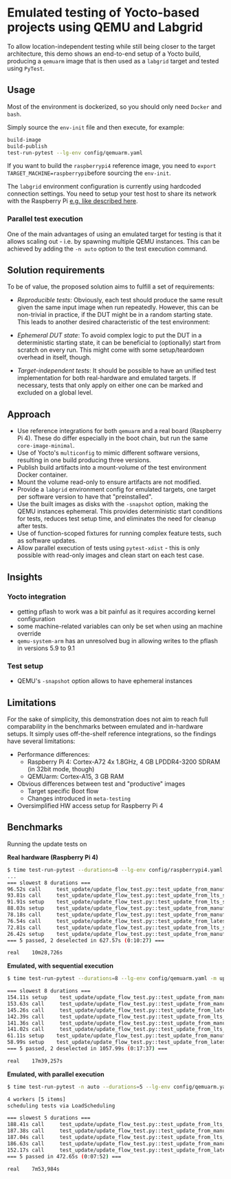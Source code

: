 # Emulated testing of Yocto-based projects using QEMU and Labgrid

To allow location-independent testing while still being closer to the target architecture,
this demo shows an end-to-end setup of a Yocto build, producing a `qemuarm` image that
is then used as a `labgrid` target and tested using `PyTest`.

## Usage

Most of the environment is dockerized, so you should only need `Docker` and `bash`.

Simply source the `env-init` file and then execute, for example:

```bash
build-image
build-publish
test-run-pytest --lg-env config/qemuarm.yaml
```

If you want to build the `raspberrypi4` reference image, you need to
`export TARGET_MACHINE=raspberrypi`before sourcing the `env-init`.

The `labgrid` environment configuration is currently using hardcoded connection
settings. You need to setup your test host to share its network with the Raspberry Pi
[e.g. like described here](https://askubuntu.com/questions/996963/connecting-pc-and-raspberrypi-using-lan-cable).

### Parallel test execution

One of the main advantages of using an emulated target for testing is that
it allows scaling out - i.e. by spawning multiple QEMU instances.
This can be achieved by adding the `-n auto` option to the test execution command.

## Solution requirements

To be of value, the proposed solution aims to fulfill a set of requirements:

- _Reproducible tests_: Obviously, each test should produce the same result given
  the same input image when run repeatedly. However, this can be non-trivial in
  practice, if the DUT might be in a random starting state. This leads to another
  desired characteristic of the test environment:

- _Ephemeral DUT state_: To avoid complex logic to put the DUT in a deterministic
  starting state, it can be beneficial to (optionally) start from scratch on every
  run. This might come with some setup/teardown overhead in itself, though.

- _Target-independent tests_: It should be possible to have an unified test implementation
  for both real-hardware and emulated targets. If necessary, tests that only apply on
  either one can be marked and excluded on a global level.

## Approach

- Use reference integrations for both `qemuarm` and a real board (Raspberry Pi 4). These do differ especially in the boot chain, but run the same `core-image-minimal`.
- Use of Yocto's `multiconfig` to mimic different software versions, resulting in one build producing three versions.
- Publish build artifacts into a mount-volume of the test environment Docker container.
- Mount the volume read-only to ensure artifacts are not modified.
- Provide a `labgrid` environment config for emulated targets, one target per software version to have that "preinstalled".
- Use the built images as disks with the `-snapshot` option, making the QEMU instances ephemeral. This provides deterministic start conditions for tests, reduces test setup time, and eliminates the need for cleanup after tests.
- Use of function-scoped fixtures for running complex feature tests, such as software updates.
- Allow parallel execution of tests using `pytest-xdist` - this is only possible with read-only images and clean start on each test case.

## Insights

### Yocto integration

- getting pflash to work was a bit painful as it requires according kernel configuration
- some machine-related variables can only be set when using an machine override
- `qemu-system-arm` has an unresolved bug in allowing writes to the pflash in versions 5.9 to 9.1

### Test setup

- QEMU's `-snapshot` option allows to have ephemeral instances

## Limitations

For the sake of simplicity, this demonstration does not aim to reach full comparability
in the benchmarks between emulated and in-hardware setups. It simply uses off-the-shelf
reference integrations, so the findings have several limitations:

- Performance differences:
  - Raspberry Pi 4: Cortex-A72 4x 1.8GHz, 4 GB LPDDR4-3200 SDRAM (in 32bit mode, though)
  - QEMUarm: Cortex-A15, 3 GB RAM 
- Obvious differences between test and "productive" images
  - Target specific Boot flow
  - Changes introduced in `meta-testing`
- Oversimplified HW access setup for Raspberry Pi 4

## Benchmarks

Running the update tests on

**Real hardware (Raspberry Pi 4)**

```bash
$ time test-run-pytest --durations=8 --lg-env config/raspberrypi4.yaml -m update
...
=== slowest 8 durations ===
96.52s call     test_update/update_flow_test.py::test_update_from_manufacturing_succeeds[SoftwareVersion.latest]
93.81s call     test_update/update_flow_test.py::test_update_from_lts_succeeds[SoftwareVersion.latest]
91.91s setup    test_update/update_flow_test.py::test_update_from_lts_succeeds[SoftwareVersion.lts]
88.03s setup    test_update/update_flow_test.py::test_update_from_manufacturing_succeeds[SoftwareVersion.latest]
78.18s call     test_update/update_flow_test.py::test_update_from_manufacturing_succeeds[SoftwareVersion.lts]
76.54s call     test_update/update_flow_test.py::test_update_from_latest_succeeds[SoftwareVersion.latest]
72.81s call     test_update/update_flow_test.py::test_update_from_lts_succeeds[SoftwareVersion.lts]
26.42s setup    test_update/update_flow_test.py::test_update_from_manufacturing_succeeds[SoftwareVersion.lts]
=== 5 passed, 2 deselected in 627.57s (0:10:27) ===

real    10m28,726s
```

**Emulated, with sequential execution**

```bash
$ time test-run-pytest --durations=8 --lg-env config/qemuarm.yaml -m update

=== slowest 8 durations ===
154.11s setup    test_update/update_flow_test.py::test_update_from_manufacturing_succeeds[SoftwareVersion.latest]
153.63s call     test_update/update_flow_test.py::test_update_from_manufacturing_succeeds[SoftwareVersion.lts]
145.26s call     test_update/update_flow_test.py::test_update_from_latest_succeeds[SoftwareVersion.latest]
142.39s call     test_update/update_flow_test.py::test_update_from_lts_succeeds[SoftwareVersion.lts]
141.36s call     test_update/update_flow_test.py::test_update_from_manufacturing_succeeds[SoftwareVersion.latest]
141.02s call     test_update/update_flow_test.py::test_update_from_lts_succeeds[SoftwareVersion.latest]
61.11s setup    test_update/update_flow_test.py::test_update_from_manufacturing_succeeds[SoftwareVersion.lts]
58.99s setup    test_update/update_flow_test.py::test_update_from_latest_succeeds[SoftwareVersion.latest]
=== 5 passed, 2 deselected in 1057.99s (0:17:37) ===

real    17m39,257s
```

**Emulated, with parallel execution**

```bash
$ time test-run-pytest -n auto --durations=5 --lg-env config/qemuarm.yaml -m update

4 workers [5 items]     
scheduling tests via LoadScheduling

=== slowest 5 durations ===
188.41s call     test_update/update_flow_test.py::test_update_from_lts_succeeds[SoftwareVersion.latest]
187.38s call     test_update/update_flow_test.py::test_update_from_manufacturing_succeeds[SoftwareVersion.latest]
187.04s call     test_update/update_flow_test.py::test_update_from_lts_succeeds[SoftwareVersion.lts]
186.63s call     test_update/update_flow_test.py::test_update_from_manufacturing_succeeds[SoftwareVersion.lts]
152.17s call     test_update/update_flow_test.py::test_update_from_latest_succeeds[SoftwareVersion.latest]
=== 5 passed in 472.65s (0:07:52) ===

real    7m53,984s
```